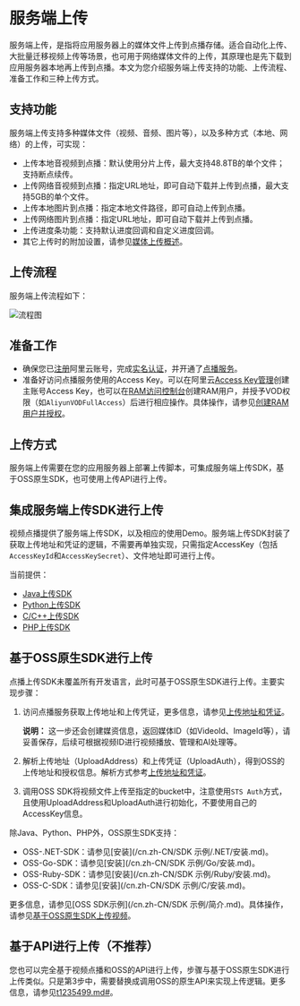 # 服务端上传

服务端上传，是指将应用服务器上的媒体文件上传到点播存储。适合自动化上传、大批量迁移视频上传等场景，也可用于网络媒体文件的上传，其原理也是先下载到应用服务器本地再上传到点播。本文为您介绍服务端上传支持的功能、上传流程、准备工作和三种上传方式。

## 支持功能

服务端上传支持多种媒体文件（视频、音频、图片等），以及多种方式（本地、网络）的上传，可实现：

-   上传本地音视频到点播：默认使用分片上传，最大支持48.8TB的单个文件；支持断点续传。
-   上传网络音视频到点播：指定URL地址，即可自动下载并上传到点播，最大支持5GB的单个文件。
-   上传本地图片到点播：指定本地文件路径，即可自动上传到点播。
-   上传网络图片到点播：指定URL地址，即可自动下载并上传到点播。
-   上传进度条功能：支持默认进度回调和自定义进度回调。
-   其它上传时的附加设置，请参见[媒体上传概述](/cn.zh-CN/开发指南/媒体上传/概述.md)。

## 上传流程

服务端上传流程如下：

![流程图](https://static-aliyun-doc.oss-accelerate.aliyuncs.com/assets/img/zh-CN/1121564061/p179962.png)

## 准备工作

-   确保您已[注册](https://account.aliyun.com/register/register.htm?oauth_callback=https://vod.console.aliyun.com/&lang=zh)阿里云账号，完成[实名认证](https://help.aliyun.com/knowledge_list/37170.html)，并开通了[点播服务](https://www.aliyun.com/product/vod)。
-   准备好访问点播服务使用的Access Key。可以在阿里云[Access Key管理](https://ak-console.aliyun.com/?spm=5176.doc57741.2.8.uLYY2M#/accesskey)创建主账号Access Key，也可以在[RAM访问控制台](https://ram.console.aliyun.com/?spm=5176.doc57741.2.2.fQnI2T#/user/list)创建RAM用户，并授予VOD权限（如`AliyunVODFullAccess`）后进行相应操作。具体操作，请参见[创建RAM用户并授权](/cn.zh-CN/开发指南/账号和授权/创建RAM用户并授权.md)。

## 上传方式

服务端上传需要在您的应用服务器上部署上传脚本，可集成服务端上传SDK，基于OSS原生SDK，也可使用上传API进行上传。

## 集成服务端上传SDK进行上传

视频点播提供了服务端上传SDK，以及相应的使用Demo。服务端上传SDK封装了获取上传地址和凭证的逻辑，不需要再单独实现，只需指定AccessKey（包括`AccessKeyId`和`AccessKeySecret`）、文件地址即可进行上传。

当前提供：

-   [Java上传SDK](/cn.zh-CN/上传SDK/服务端上传/Java上传SDK.md)
-   [Python上传SDK](/cn.zh-CN/上传SDK/服务端上传/Python上传SDK.md)
-   [C/C++上传SDK](/cn.zh-CN/上传SDK/服务端上传/C/C++上传SDK.md)
-   [PHP上传SDK](/cn.zh-CN/上传SDK/服务端上传/PHP上传SDK.md)

## 基于OSS原生SDK进行上传

点播上传SDK未覆盖所有开发语言，此时可基于OSS原生SDK进行上传。主要实现步骤：

1.  访问点播服务获取上传地址和上传凭证，更多信息，请参见[上传地址和凭证](/cn.zh-CN/开发指南/媒体上传/上传地址和凭证.md)。

    **说明：** 这一步还会创建媒资信息，返回媒体ID（如VideoId、ImageId等），请妥善保存，后续可根据视频ID进行视频播放、管理和AI处理等。

2.  解析上传地址（UploadAddress）和上传凭证（UploadAuth），得到OSS的上传地址和授权信息。解析方式参考[上传地址和凭证](/cn.zh-CN/开发指南/媒体上传/上传地址和凭证.md)。
3.  调用OSS SDK将视频文件上传至指定的bucket中，注意使用`STS Auth`方式，且使用UploadAddress和UploadAuth进行初始化，不要使用自己的AccessKey信息。

除Java、Python、PHP外，OSS原生SDK支持：

-   OSS-.NET-SDK：请参见[安装](/cn.zh-CN/SDK 示例/.NET/安装.md)。
-   OSS-Go-SDK：请参见[安装](/cn.zh-CN/SDK 示例/Go/安装.md)。
-   OSS-Ruby-SDK：请参见[安装](/cn.zh-CN/SDK 示例/Ruby/安装.md)。
-   OSS-C-SDK：请参见[安装](/cn.zh-CN/SDK 示例/C/安装.md)。

更多信息，请参见[OSS SDK示例](/cn.zh-CN/SDK 示例/简介.md)。具体操作，请参见[基于OSS原生SDK上传视频](/cn.zh-CN/最佳实践/基于OSS原生SDK上传视频.md)。

## 基于API进行上传（不推荐）

您也可以完全基于视频点播和OSS的API进行上传，步骤与基于OSS原生SDK进行上传类似。只是第3步中，需要替换成调用OSS的原生API来实现上传逻辑。更多信息，请参见[t1235499.md\#](/cn.zh-CN/服务端API/媒体上传/OSS文件上传.md)。

